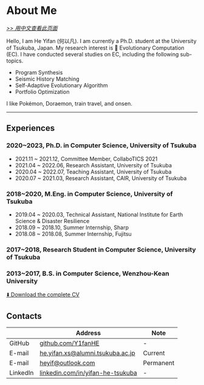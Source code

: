 # About Me

[*>> 用中文查看此页面*](/cn/aboutme/)

Hello, I am He Yifan (何以凡). I am currently a Ph.D. student at the University of Tsukuba, Japan. My research interest is 🧬 Evolutionary Computation (EC). I have conducted several studies on EC, including the following sub-topics.

- Program Synthesis
- Seismic History Matching
- Self-Adaptive Evolutionary Algorithm
- Portfolio Optimization

I like Pokémon, Doraemon, train travel, and onsen.

---

## Experiences

### 2020~2023, Ph.D. in Computer Science, University of Tsukuba

- 2021.11 ~ 2021.12, Committee Member, CollaboTICS 2021
- 2021.04 ~ 2022.06, Research Assistant, University of Tsukuba
- 2020.04 ~ 2022.07, Teaching Assistant, University of Tsukuba
- 2020.07 ~ 2021.03, Research Assistant, CAIR, University of Tsukuba

### 2018~2020, M.Eng. in Computer Science, University of Tsukuba

- 2019.04 ~ 2020.03, Technical Assistant, National Institute for Earth Science & Disaster Resilience
- 2018.09 ~ 2018.10, Summer Internship, Sharp
- 2018.08 ~ 2018.08, Summer Internship, Fujitsu

### 2017~2018, Research Student in Computer Science, University of Tsukuba

### 2013~2017, B.S. in Computer Science, Wenzhou-Kean University

[⬇️ Download the complete CV](yifan.2022.09.pdf)

## Contacts

| | Address | Note |
| - | - | - |
| GitHub | [github.com/Y1fanHE](https://github.com/Y1fanHE) | - |
| E-mail | [he.yifan.xs@alumni.tsukuba.ac.jp](mailto:he.yifan.xs@alumni.tsukuba.ac.jp) | Current |
| E-mail | [heyif@outlook.com](mailto:heyif@outlook.com) | Permanent |
| LinkedIn | [linkedin.com/in/yifan-he-tsukuba](https://linkedin.com/in/yifan-he-tsukuba) | - |
